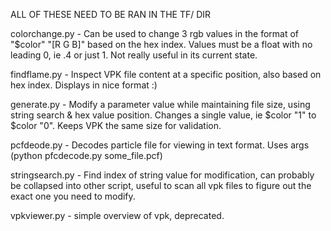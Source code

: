 ALL OF THESE NEED TO BE RAN IN THE TF/ DIR

colorchange.py - Can be used to change 3 rgb values in the format of "$color" "[R G B]" based on the hex index. Values must be a float with no leading 0, ie .4 or just 1. Not really useful in its current state.

findflame.py - Inspect VPK file content at a specific position, also based on hex index. Displays in nice format :)

generate.py - Modify a parameter value while maintaining file size, using string search & hex value position. Changes a single value, ie $color "1" to $color "0". Keeps VPK the same size for validation.

pcfdeode.py - Decodes particle file for viewing in text format. Uses args (python pfcdecode.py some_file.pcf)

stringsearch.py - Find index of string value for modification, can probably be collapsed into other script, useful to scan all vpk files to figure out the exact one you need to modify. 

vpkviewer.py - simple overview of vpk, deprecated.
